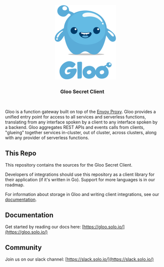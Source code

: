 <h1 align="center">
    <img src="Gloo-01.png" alt="Gloo Storage Client" width="200" height="242">
  <br>
</h1>


<h3 align="center">Gloo Secret Client</h3>
<BR>

Gloo is a function gateway built on top of the [Envoy Proxy](https://www.Envoyproxy.io). Gloo provides a unified entry point
for access to all services and serverless functions, translating from any interface spoken by a client to any interface
spoken by a backend. Gloo aggregates REST APIs and events calls from clients, "glueing" together services in-cluster, 
out of cluster, across clusters, along with any provider of serverless functions.

This Repo 
----

This repository contains the sources for the Gloo Secret Client. 

Developers of integrations should use this repository as a client library for their application (if it's written in Go).
Support for more languages is in our roadmap.  

For information about storage in Gloo and writing client integrations, see our [documentation](https://gloo.solo.io). 

Documentation
-----

Get started by reading our docs here: [https://gloo.solo.io/](https://gloo.solo.io/)

Community
-----
Join us on our slack channel: [https://slack.solo.io/](https://slack.solo.io/)
